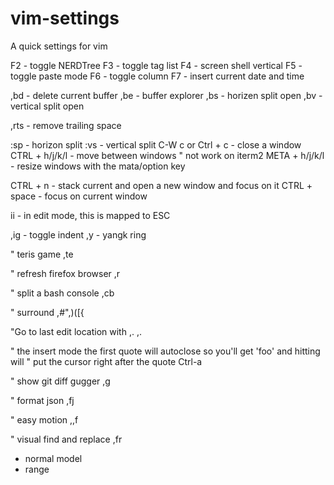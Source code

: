 vim-settings
============
A quick settings for vim


F2 - toggle NERDTree
F3 - toggle tag list
F4 - screen shell vertical
F5 - toggle paste mode
F6 - toggle column
F7 - insert current date and time

,bd - delete current buffer
,be - buffer explorer
,bs - horizen split open
,bv - vertical split open

,rts - remove trailing space

:sp - horizon split
:vs - vertical split
C-W c  or Ctrl + c - close a window
CTRL + h/j/k/l - move between windows
" not work on iterm2
META + h/j/k/l - resize windows with the mata/option key

CTRL + n - stack current and open a new window and focus on it
CTRL + space - focus on current window

ii - in edit mode, this is mapped to ESC

,ig - toggle indent
,y  - yangk ring

" teris game
,te

" refresh firefox browser
,r

" split a bash console
,cb

" surround
,#",)([{

"Go to last edit location with ,.
,.

" the insert mode the first quote will autoclose so you'll get 'foo' and hitting <c-a> will
" put the cursor right after the quote
Ctrl-a

" show git diff gugger
,g

" format json
,fj

" easy motion
,,f<char>


" visual find and replace
,fr
  - normal model
  - range

